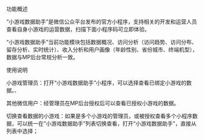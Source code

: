 
功能概述

“小游戏数据助手”是微信公众平台发布的官方小程序，支持相关的开发和运营人员查看自身小游戏的运营数据，扫描下面小程序码可立即体验。

“小游戏数据助手”当前功能模块包括数据概况、访问分析（访问趋势、访问分布、留存分析、实时统计）、收入分析和用户画像（年龄性别、省份城市、终端机型），数据与MP后台常规分析一致。

使用说明

小游戏管理员：打开“小游戏数据助手”小程序，可以选择查看已绑定小游戏的数据。、

其他微信用户：经管理员在MP后台授权后可以查看已授权小游戏的数据。

切换查看数据的小游戏：如果是多个小游戏的管理员，或被授权查看多个小程序数据，可以统一在”小游戏数据助手”列表切换查看，打开“小游戏数据助手”，直接从列表中选择；
